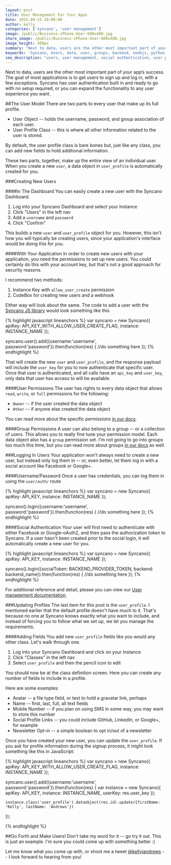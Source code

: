 ```yaml
---
layout: post
title: User Management For Your Apps
date: 2015-09-15 10:00:00
author: kelly
categories: ['syncano', 'user management']
image: /public/Business-iPhone-User-600x400.jpg
share_image: /public/Business-iPhone-User-600x400.jpg
image_height: 450px
summary: "Next to data, users are the other most important part of your app’s success. The goal of most applications is to get users..."
keywords: 'Syncano, Users, data, user, groups, backend, nodejs, python, ruby'
seo_description: "users, user management, social authentication, user profiles, applications"
---
```


Next to data, users are the other most important part of your app’s success. The goal of most applications is to get users to sign up and log in, with a few exceptions. Syncano has user authentication built in and ready to go with no setup required, or you can expand the functionality to any user experience you want.

##The User Model
There are two parts to every user that make up its full profile.

+ User Object -- holds the username, password, and group association of each user.
+ User Profile Class -- this is where all other information related to the user is stored.

By default, the user profile class is bare bones but, just like any class, you can add new fields to hold additional information.

These two parts, together, make up the entire view of an individual user. When you create a new `user`, a data object in `user_profile` is automatically created for you.

###Creating New Users

####In The Dashboard
You can easily create a new user with the Syncano Dashboard.

1. Log into your Syncano Dashboard and select your Instance
2. Click "Users" in the left nav
3. Add a `username` and `password`
4. Click "Confirm"

This builds a new `user` and `user_profile` object for you. However, this isn't how you will typically be creating users, since your application's interface would be doing this for you.

####With Your Application
In order to create new users with your application, you need the permissions to set up new users. You could certainly do this with your account key, but that's not a good approach for security reasons.

I recommend two methods:

1. Instance Key with `allow_user_create` permission
2. CodeBox for creating new users and a webhook

Either way will look about the same. The code to add a user with the [Syncano JS library]() would look something like this

{% highlight javascript lineanchors %}
var syncano = new Syncano({
  apiKey: API_KEY_WITH_ALLOW_USER_CREATE_FLAG,
  instance: INSTANCE_NAME
});

syncano.user().add({username:'username', password:'password'}).then(function(res) {
	//do something here
});
{% endhighlight %}

That will create the new `user` and `user_profile`, and the response payload will include the `user_key` for you to now authenticate that specific user.  Once that user is authenticated, and all calls have an `api_key` and `user_key`, only data that user has access to will be available.

####User Permissions
The user has rights to every data object that allows `read`, `write`, or `full` permissions for the following:

+ `Owner` -- if the user created the data object
+ `Other` -- if anyone else created the data object

You can read more about the specific permissions [in our docs](http://docs.syncano.com/docs/permissions).

####Group Permissions
A user can also belong to a group -- or a collection of users.  This allows you to really fine tune your permission model. Each data object also has a `group` permission set.  I'm not going to go into groups too much this time, but you can read more about groups [in our docs](http://docs.syncano.com/docs/groups) as well.

###Logging In Users
Your application won't always need to create a new user, but instead only log them in -- or, even better, let them log in with a social account like Facebook or Google+.

####Username/Password
Once a user has credentials, you can log them in using the `user/auth/` route

{% highlight javascript lineanchors %}
var syncano = new Syncano({
  apiKey: API_KEY,
  instance: INSTANCE_NAME
});

syncano().login({username:'username', password:'password'}).then(function(res) {
	//do something here
});
{% endhighlight %}

####Social Authentication
Your user will first need to authenticate with either Facebook or Google-oAuth2, and then pass the authorization token to Syncano. If a user hasn't been created prior to the social login, it will automatically create a new user for you.

{% highlight javascript lineanchors %}
var syncano = new Syncano({
  apiKey: API_KEY,
  instance: INSTANCE_NAME
});

syncano().login({socialToken: BACKEND_PROVIDER_TOKEN, backend: backend_name}).then(function(res) {
	//do something here
});
{% endhighlight %}

For additional reference and detail, please you can view our [User management documentation](http://docs.syncano.com/docs/user-management).

###Updating Profiles
The last item for this post is the `user_profile`. I mentioned earlier that the default profile doesn't have much to it. That's because no one at Syncano knows exactly what you want to include, and instead of forcing you to follow what we set up, we let you manage the requirements.

####Adding Fields
You add new `user_profile` fields like you would any other class.  Let's walk through one.

1. Log into your Syncano Dashboard and click on your Instance
2. Click "Classes"  in the left nav
3. Select `user_profile` and then the pencil icon to edit

You should now be at the class definition screen. Here you can create any number of fields to include in a profile.

Here are some examples:

+ Avatar -- a file type field, or text to hold a gravatar link, perhaps
+ Name -- first, last, full, all text fields
+ Mobile Number -- if you plan on using SMS in some way, you may want to store this number
+ Social Profile Links -- you could include GitHub, LinkedIn, or Google+, for example
+ Newsletter Opt-in -- a simple boolean to opt in/out of a newsletter

Once you have created your new user, you can update the `user_profile`. If you ask for profile information during the signup process, it might look something like this in JavaScript:

{% highlight javascript lineanchors %}
var syncano = new Syncano({
  apiKey: API_KEY_WITH_ALLOW_USER_CREATE_FLAG,
  instance: INSTANCE_NAME
});

syncano.user().add({username:'username', password:'password'}).then(function(res) {
	var instance = new Syncano({
	  apiKey: API_KEY,
	  instance: INSTANCE_NAME,
	  userKey: res.user_key
	});

	instance.class('user_profile').dataobject(res.id).update({firstName: 'Kelly', lastName: 'Andrews'})
});

{% endhighlight %}

##Go Forth and Make Users!
Don't take my word for it -- go try it out. This is just an example. I'm sure you could come up with something better :)

Let me know what you come up with, or shoot me a tweet [@kellyjandrews](https://twitter.com/kellyjandrews) -- I look forward to hearing from you!
